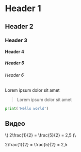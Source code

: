 # Header 1
## Header 2
### Header 3
#### Header 4
##### Header 5
###### Header 6

Lorem ipsum dolor sit amet

> Lorem ipsum dolor sit amet

```python
print('Hello world')
```

## Видео
<videogallery>
  <a id="videobox"  href="/" data-title="Lorem ipsum" data-img="https://github.com/BlueRect/egelib-content/blob/main/img/ratiomethod.jpg?raw=true" data-length="1:28" data-author="Lorem ipsum"></a>
  <a id="videobox" href="/" data-title="Lorem ipsum" data-img="https://github.com/BlueRect/egelib-content/blob/main/img/ratiomethod.jpg?raw=true" data-length="1:28"></a>
  <a id="videobox" href="/" data-title="Lorem ipsum" data-img="https://github.com/BlueRect/egelib-content/blob/main/img/ratiomethod.jpg?raw=true" data-length="1:28"></a>
<a id="videobox" href="/" data-title="Lorem ipsum" data-img="https://github.com/BlueRect/egelib-content/blob/main/img/ratiomethod.jpg?raw=true" data-length="1:28"></a>
<a id="videobox" data-url="/" data-title="Lorem ipsum" data-img="https://github.com/BlueRect/egelib-content/blob/main/img/ratiomethod.jpg?raw=true" data-length="1:28"></a>
</videogallery>


\\( 2\frac{1}{2} = \frac{5}{2} = 2,5 )\\

<span class="katex">2\frac{1}{2} = \frac{5}{2} = 2,5</span>
